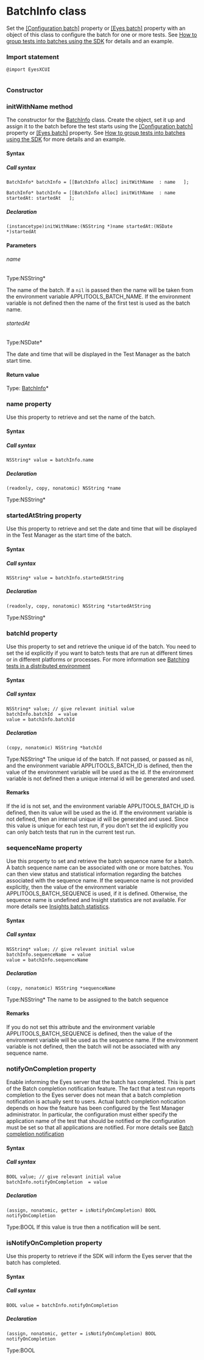 # BatchInfo class
Set the [\[Configuration batch\]](../classes-gen/class_configuration/method-configuration-setbatch-xcui-objectivec.html) property or [\[Eyes batch\]](../classes-gen/class_eyes/method-eyes-setbatch-xcui-objectivec.html) property with an object of this class to configure the batch for one or more tests.
See [How to group tests into batches using the SDK](https://applitools.com/docs/topics/working-with-test-batches/how-to-group-tests-into-batches.html) for details and an example. 
 ### Import statement 
``` 
@import EyesXCUI
 
 ``` 
### Constructor 
### initWithName method
The constructor for the [BatchInfo](./batchinfo) class.
Create the object, set it up and assign it to the batch before the test starts using the [\[Configuration batch\]](../class_configuration/method-configuration-setbatch-xcui-objectivec.html) property or [\[Eyes batch\]](../class_eyes/method-eyes-setbatch-xcui-objectivec.html) property. See [How to group tests into batches using the SDK](https://applitools.com/docs/topics/working-with-test-batches/how-to-group-tests-into-batches.html) for more details and an example.

#### Syntax 
 ##### Call syntax 
 ``` 
BatchInfo* batchInfo = [[BatchInfo alloc] initWithName  : name   ];

BatchInfo* batchInfo = [[BatchInfo alloc] initWithName  : name startedAt: startedAt   ];
 ``` 
 
 ##### Declaration 
 ``` 
(instancetype)initWithName:(NSString *)name startedAt:(NSDate *)startedAt 
 ``` 

 #### Parameters 
 ###### name 
  
 Type:NSString\* 
  
 The name of the batch. If a `nil` is passed then the name will be taken from the environment variable APPLITOOLS\_BATCH\_NAME. If the environment variable is not defined then the name of the first test is used as the batch name. 
  
  ###### startedAt 
  
 Type:NSDate\* 
  
 The date and time that will be displayed in the Test Manager as the batch start time. 
  
 #### Return value 
Type: [BatchInfo](./batchinfo)\*

 
 ### name property
Use this property to retrieve and set the name of the batch.

#### Syntax 
 ##### Call syntax 
 ``` 
NSString* value = batchInfo.name
 ``` 
 
 ##### Declaration 
 ``` 
 (readonly, copy, nonatomic) NSString *name 
 ``` 
 
 Type:NSString\* 
 ### startedAtString property
Use this property to retrieve and set the date and time that will be displayed in the Test Manager as the start time of the batch.

#### Syntax 
 ##### Call syntax 
 ``` 
NSString* value = batchInfo.startedAtString
 ``` 
 
 ##### Declaration 
 ``` 
 (readonly, copy, nonatomic) NSString *startedAtString 
 ``` 
 
 Type:NSString\* 
 ### batchId property
Use this property to set and retrieve the unique id of the batch.
You need to set the id explicitly if you want to batch tests that are run at different times or in different platforms or processes. For more information see [Batching tests in a distributed environment](https://applitools.com/docs/topics/working-with-test-batches/batching-tests-in-a-distributed-environment.html)
#### Syntax 
 ##### Call syntax 
 ``` 
NSString* value; // give relevant initial value
batchInfo.batchId  = value
value = batchInfo.batchId
 ``` 
 
 ##### Declaration 
 ``` 
 (copy, nonatomic) NSString *batchId 
 ``` 
 
 Type:NSString\* 
The unique id of the batch. If not passed, or passed as nil, and the environment variable APPLITOOLS\_BATCH\_ID is defined, then the value of the environment variable will be used as the id. If the environment variable is not defined then a unique internal id will be generated and used.
        
 ####  Remarks 
If the id is not set, and the environment variable APPLITOOLS\_BATCH\_ID is defined, then its value will be used as the id. If the environment variable is not defined, then an internal unique id will be generated and used. Since this value is unique for each test run, if you don't set the id explicitly you can only batch tests that run in the current test run. 
 ### sequenceName property
Use this property to set and retrieve the batch sequence name for a batch.
A batch sequence name can be associated with one or more batches. You can then view status and statistical information regarding the batches associated with the sequence name. If the sequence name is not provided explicitly, then the value of the environment variable APPLITOOLS\_BATCH\_SEQUENCE is used, if it is defined. Otherwise, the sequence name is undefined and Insight statistics are not available. For more details see [Insights batch statistics](https://applitools.com/docs/topics/test-manager/pages/page-insights/tm-page-insights-batches.html).

#### Syntax 
 ##### Call syntax 
 ``` 
NSString* value; // give relevant initial value
batchInfo.sequenceName  = value
value = batchInfo.sequenceName
 ``` 
 
 ##### Declaration 
 ``` 
 (copy, nonatomic) NSString *sequenceName 
 ``` 
 
 Type:NSString\* 
The name to be assigned to the batch sequence

 #### Remarks 
If you do not set this attribute and the environment variable APPLITOOLS\_BATCH\_SEQUENCE is defined, then the value of the environment variable will be used as the sequence name. If the environment variable is not defined, then the batch will not be associated with any sequence name. 
 ### notifyOnCompletion property
Enable informing the Eyes server that the batch has completed.
This is part of the Batch completion notification feature. The fact that a test run reports completion to the Eyes server does not mean that a batch completion notification is actually sent to users. Actual batch completion notication depends on how the feature has been configured by the Test Manager administrator. In particular, the configuration must either specify the application name of the test that should be notified or the configuration must be set so that all applications are notified. For more details see [Batch completion notification](https://applitools.com/docs/topics/sdk/setup-batch-completion-notification-sdk.html)
#### Syntax 
 ##### Call syntax 
 ``` 
BOOL value; // give relevant initial value
batchInfo.notifyOnCompletion  = value
 ``` 
 
 ##### Declaration 
 ``` 
 (assign, nonatomic, getter = isNotifyOnCompletion) BOOL notifyOnCompletion 
 ``` 
 
 Type:BOOL 
If this value is true then a notification will be sent. 
 ### isNotifyOnCompletion property
Use this property to retrieve if the SDK will inform the Eyes server that the batch has completed.

#### Syntax 
 ##### Call syntax 
 ``` 
BOOL value = batchInfo.notifyOnCompletion
 ``` 
 
 ##### Declaration 
 ``` 
 (assign, nonatomic, getter = isNotifyOnCompletion) BOOL notifyOnCompletion 
 ``` 
 
 Type:BOOL